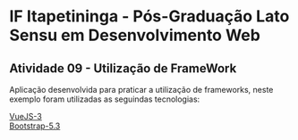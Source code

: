 # IF Itapetininga - Pós-Graduação Lato Sensu em Desenvolvimento Web
## Atividade 09 - Utilização de FrameWork
Aplicação desenvolvida para praticar a utilização de frameworks, neste exemplo foram utilizadas as seguindas tecnologias:   

[VueJS-3](https://vuejs.org/)   
[Bootstrap-5.3](https://getbootstrap.com/)